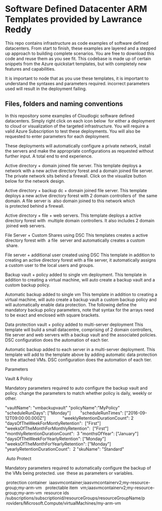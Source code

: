 # Software Defined Datacenter ARM Templates provided by Lawrance Reddy


This repo contains infrastructure as code examples of software defined datacenters. From start to finish, these examples are layered and a stepped up approach to building complete scenarios.
You are free to download this code and reuse them as you see fit.
This codebase is made up of certain snippets from the Azure quickstart templates, but with completely new features and capabilities. 


It is important to node that as you use these templates, it is important to understand the syntaxes and parameters required. incorrect parameters used will result in the deployment failing.

## Files, folders and naming conventions

In this repository some examples of Cloudlogic software defined datacenters. Simply right click on each icon below  for either a deployment to cloud or visualization of the targeted infrastructure. You will require a valid Azure Subscription to test these deployments. You will also be requested to enter parameters for each deployment. 

These deployments will automatically configure a private network, install the servers and make the appropriate configurations as requested without further input. A total end to end experience.


Active directory + domain joined file server.
This template deploys a network with a new active directory forest and a domain joined file server. The private network sits behind a firewall. Click on the visualize button below for the network design.

Active directory + backup dc + domain joined file server.
This template deploys a new active directory forest with 2 domain controllers of  the same domain. A file server is  also domain joined to this network which is protected behind a firewall. 

Active directory + file + web servers.
This template deploys a active directory forest with  multiple domain controllers. It also includes 2 domain  joined web servers. 

File Server + Custom Shares using DSC
This templates creates a active directory forest with  a file  server and automatically creates a custom  share.

File server + additional user created using DSC
This template in addition to creating an active directory forest with a file server, it automatically assigns a custom user to the local users and groups.

Backup vault + policy added to single vm deployment.
This template in addition to creating a virtual machine, will auto create a backup vault and a custom backup policy. 

Automatic backup added to single vm
This template in addition to creating a virtual machine, will auto create a backup vault a custom backup policy and will automatically enable data protection. The following define the mandatory backup policy parameters, note that syntax for the arrays need to be exact and enclosed with square brackets.

Data protection vault + policy added to multi-server deployment
This template will build a small datacentre, comprising of 2 domain controllers, file server and web servers with a backup vault and the associated policies. DSC configuration does the automation of each tier.

Automatic backup added to each server in a multi-server deployment.
This template will add to the template above by adding automatic data protection to the attached VMs. DSC configuration does the automation of each tier.


Parameters

Vault & Policy

Mandatory parameters required to auto configure the backup vault and policy. change the parameters to match whether policy is daily, weekly or other.

"vaultName": "vmbackupvault"
"policyName":"MyPolicy" 
"scheduleRunDays": ["Monday"]       
"scheduleRunTimes": ["2016-09-12T09:00:00.000Z"]             
"weeklyRetentionDurationCount": 2 
"daysOfTheWeekForMontlyRetention":  ["First"]
"weeksOfTheMonthForMonthlyRetention":  ["First"]    
"monthlyRetentionDurationCount":  3
"monthsOfYear": ["January"]        
"daysOfTheWeekForYearlyRetention": ["Monday"]          
"weeksOfTheMonthForYearlyRetention": ["Monday"]          
"yearlyRetentionDurationCount":  2
"skuName": "Standard"

 Auto Protect

Mandatory parameters required to automatically configure the backup of the VMs being protected. use  these as parameters or variables.

 protection container
 iaasvmcontainer;iaasvmcontainerv2;my-resource-group;my-arm-vm 
 protectable item
 vm;iaasvmcontainerv2;my-resource-group;my-arm-vm
 resource ids
/subscriptions/subscriptionid/resourceGroups/resourceGroupName/p  roviders/Microsoft.Compute/virtualMachines/my-arm-vm
